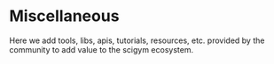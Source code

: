# Miscellaneous

Here we add tools, libs, apis, tutorials, resources, etc. provided by the community to add value to the scigym ecosystem. 
